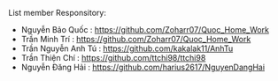 List member Responsitory:

- Nguyễn Bảo Quốc :     https://github.com/Zoharr07/Quoc_Home_Work
- Trần Minh Trí :	    https://github.com/Zoharr07/Quoc_Home_Work
- Trần Nguyễn Anh Tú :  https://github.com/kakalak11/AnhTu
- Trần Thiện Chí :      https://github.com/ttchi98/ttchi98
- Nguyễn Đăng Hải :     https://github.com/harius2617/NguyenDangHai